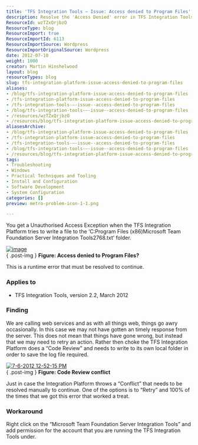 ```yaml
---
title: 'TFS Integration Tools – Issue: Access denied to Program Files'
description: Resolve the 'Access Denied' error in TFS Integration Tools with our expert tips. Learn how to adjust permissions and keep your integration running smoothly!
ResourceId: wzTZxQrjbzO
ResourceType: blog
ResourceImport: true
ResourceImportId: 6113
ResourceImportSource: Wordpress
ResourceImportOriginalSource: Wordpress
date: 2012-07-10
weight: 1000
creator: Martin Hinshelwood
layout: blog
resourceTypes: blog
slug: tfs-integration-platform-issue-access-denied-to-program-files
aliases:
- /blog/tfs-integration-platform-issue-access-denied-to-program-files
- /tfs-integration-platform-issue-access-denied-to-program-files
- /tfs-integration-tools-–-issue--access-denied-to-program-files
- /blog/tfs-integration-tools-–-issue--access-denied-to-program-files
- /resources/wzTZxQrjbzO
- /resources/blog/tfs-integration-platform-issue-access-denied-to-program-files
aliasesArchive:
- /blog/tfs-integration-platform-issue-access-denied-to-program-files
- /tfs-integration-platform-issue-access-denied-to-program-files
- /tfs-integration-tools-–-issue--access-denied-to-program-files
- /blog/tfs-integration-tools-–-issue--access-denied-to-program-files
- /resources/blog/tfs-integration-platform-issue-access-denied-to-program-files
tags:
- Troubleshooting
- Windows
- Practical Techniques and Tooling
- Install and Configuration
- Software Development
- System Configuration
categories: []
preview: metro-problem-icon-1-1.png

---
```

You get a Unauthorised Access Exception when the TFS Integration Platform tries to write a file to the ‘C:Program Files (x86)Microsoft Team Foundation Server Integration Tools2768.txt’ folder.

[![image](images/image_thumb9.png "image")](http://vsalm.blob.core.windows.net/blog-store/files/2012/07/image9.png)  
{ .post-img }
**Figure: Access denied to Program Files?**

This is a runtime error that must be resolved to continue.

### Applies to

- TFS Integration Tools, version 2.2, March 2012

### Finding

We are calling web services and as with all things web, things go awry occasionally. In this case we may not have gotten an timely response from the server. This does not mean that things have gone wrong, but instead that we may need to retry an action. Rather then choke the TFS Integration Platform does a “Code Review” and needs to write to its own local folder in order to save the log file required.

[![7-6-2012 12-52-15 PM](images/7-6-2012-12-52-15-PM_thumb.png "7-6-2012 12-52-15 PM")](http://vsalm.blob.core.windows.net/blog-store/files/2012/07/7-6-2012-12-52-15-PM.png)  
{ .post-img }
**Figure: Code Review conflict**

Just in case the Integration Platform throws a “Conflict” that needs to be resolved manually to continue. One of the options is to “Retry” and 100% of the times that we got this error that worked a treat.

### Workaround

Right click on the “Microsoft Team Foundation Server Integration Tools” and add permission for the account that you are running the TFS Integration Tools under.
